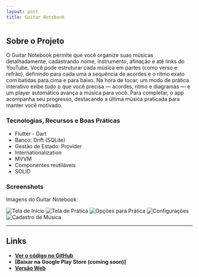 ```yaml
---
layout: post
title: Guitar Notebook
---
```


## Sobre o Projeto

O Guitar Notebook permite que você organize suas músicas detalhadamente, cadastrando nome, instrumento, afinação e até links do YouTube. Você pode estruturar cada música em partes (como verso e refrão), definindo para cada uma a sequência de acordes e o ritmo exato com batidas para cima e para baixo.
Na hora de tocar, um modo de prática interativo exibe tudo o que você precisa — acordes, ritmo e diagramas — e um player automático avança a música para você. Para completar, o app acompanha seu progresso, destacando a última música praticada para manter você motivado.

### Tecnologias, Recursos e Boas Práticas
* Flutter - Dart
* Banco: Drift (SQLite)
* Gestão de Estado: Provider
* Internationalization
* MVVM
* Componentes reutiláveis
* SOLID

### Screenshots

Imagens do Guitar Notebook:

![Tela de Início](/assets/images/app/ss_inicial.png)
![Tela de Prática](/assets/images/app/ss_playsong.png)
![Opções para Prática](/assets/images/app/ss_opcoes.png)
![Configurações](/assets/images/app/ss_settings.png)
![Cadastro de Música](/assets/images/app/ss_cadastro_musica_p2.png)

---

## Links

* **[Ver o código no GitHub](https://github.com/vinicalgaro/Guitar-Notebook)**
* **[Baixar na Google Play Store (coming soon)]**
* **[Versão Web](https://vinicalgaro.github.io/Guitar-Notebook/)**
